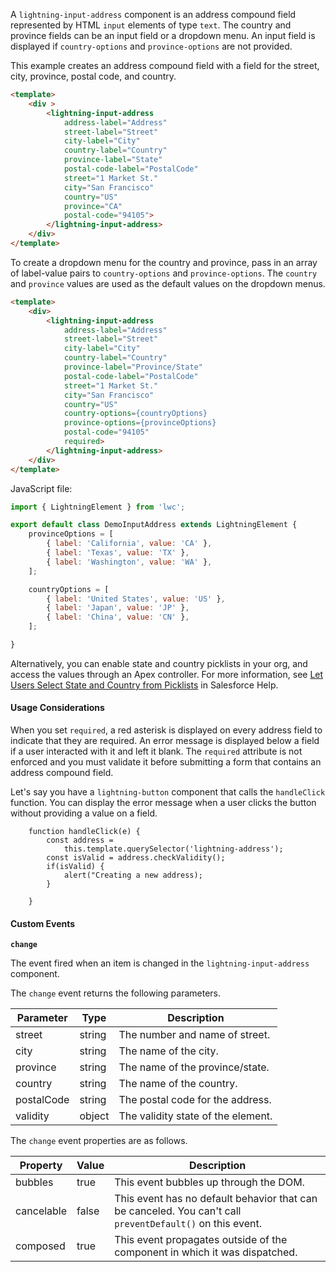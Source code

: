A `lightning-input-address` component is an address compound field represented
by HTML `input` elements of type `text`. The country and province fields can
be an input field or a dropdown menu. An input field is displayed if
`country-options` and `province-options` are not provided.

This example creates an address compound field with a field for the street,
city, province, postal code, and country.

```html
<template>
    <div >
        <lightning-input-address
            address-label="Address"
            street-label="Street"
            city-label="City"
            country-label="Country"
            province-label="State"
            postal-code-label="PostalCode"
            street="1 Market St."
            city="San Francisco"
            country="US"
            province="CA"
            postal-code="94105">
        </lightning-input-address>
    </div>
</template>
```

To create a dropdown menu for the country and province, pass in an array of
label-value pairs to `country-options` and `province-options`. The `country` and
`province` values are used as the default values on the dropdown menus.

```html
<template>
    <div>
        <lightning-input-address
            address-label="Address"
            street-label="Street"
            city-label="City"
            country-label="Country"
            province-label="Province/State"
            postal-code-label="PostalCode"
            street="1 Market St."
            city="San Francisco"
            country="US"
            country-options={countryOptions}
            province-options={provinceOptions}
            postal-code="94105"
            required>
        </lightning-input-address>
    </div>
</template>
```

JavaScript file:

```javascript
import { LightningElement } from 'lwc';

export default class DemoInputAddress extends LightningElement {
    provinceOptions = [
        { label: 'California', value: 'CA' },
        { label: 'Texas', value: 'TX' },
        { label: 'Washington', value: 'WA' },
    ];

    countryOptions = [
        { label: 'United States', value: 'US' },
        { label: 'Japan', value: 'JP' },
        { label: 'China', value: 'CN' },
    ];

}
```


Alternatively, you can enable state and country picklists in your org, and
access the values through an Apex controller. For more information, see
[Let Users Select State and Country from Picklists](https://help.salesforce.com/articleView?id=admin_state_country_picklists_overview.htm)
in Salesforce Help.

#### Usage Considerations

When you set `required`, a red asterisk is displayed on every address
field to indicate that they are required. An error message is displayed below
a field if a user interacted with it and left it blank. The `required`
attribute is not enforced and you must validate it before submitting a form
that contains an address compound field.

Let's say you have a `lightning-button` component that calls the `handleClick`
function. You can display the error message when a user clicks the
button without providing a value on a field.


```
    function handleClick(e) {
        const address =
            this.template.querySelector('lightning-address');
        const isValid = address.checkValidity();
        if(isValid) {
            alert("Creating a new address);
        }

    }
```
#### Custom Events

**`change`**

The event fired when an item is changed in the `lightning-input-address` component.

The `change` event returns the following parameters.

Parameter|Type|Description
-----|-----|----------
street|string|The number and name of street.
city|string|The name of the city.
province|string|The name of the province/state.
country|string|The name of the country.
postalCode|string|The postal code for the address.
validity|object|The validity state of the element.


The `change` event properties are as follows.

Property|Value|Description
-----|-----|----------
bubbles|true|This event bubbles up through the DOM.
cancelable|false|This event has no default behavior that can be canceled. You can't call `preventDefault()` on this event.
composed|true|This event propagates outside of the component in which it was dispatched.

